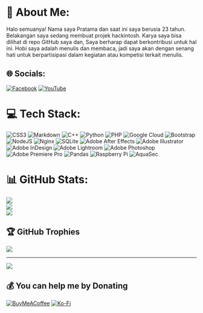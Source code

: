 # 💫 About Me:
Halo semuanya! Nama saya Pratama dan saat ini saya berusia 23 tahun. Belakangan saya sedang membuat projek hackintosh. Karya saya bisa dilihat di repo GitHub saya dan, Saya berharap dapat berkontribusi untuk hal ini. Hobi saya adalah menulis dan membaca, jadi saya akan dengan senang hati untuk berpartisipasi dalam kegiatan atau kompetisi terkait menulis.


## 🌐 Socials:
[![Facebook](https://img.shields.io/badge/Facebook-%231877F2.svg?logo=Facebook&logoColor=white)](https://facebook.com/ZetaStars) [![YouTube](https://img.shields.io/badge/YouTube-%23FF0000.svg?logo=YouTube&logoColor=white)](https://youtube.com/@semutmerah4688) 

# 💻 Tech Stack:
![CSS3](https://img.shields.io/badge/css3-%231572B6.svg?style=flat&logo=css3&logoColor=white) ![Markdown](https://img.shields.io/badge/markdown-%23000000.svg?style=flat&logo=markdown&logoColor=white) ![C++](https://img.shields.io/badge/c++-%2300599C.svg?style=flat&logo=c%2B%2B&logoColor=white) ![Python](https://img.shields.io/badge/python-3670A0?style=flat&logo=python&logoColor=ffdd54) ![PHP](https://img.shields.io/badge/php-%23777BB4.svg?style=flat&logo=php&logoColor=white) ![Google Cloud](https://img.shields.io/badge/Google%20Cloud-%234285F4.svg?style=flat&logo=google-cloud&logoColor=white) ![Bootstrap](https://img.shields.io/badge/bootstrap-%23563D7C.svg?style=flat&logo=bootstrap&logoColor=white) ![NodeJS](https://img.shields.io/badge/node.js-6DA55F?style=flat&logo=node.js&logoColor=white) ![Nginx](https://img.shields.io/badge/nginx-%23009639.svg?style=flat&logo=nginx&logoColor=white) ![SQLite](https://img.shields.io/badge/sqlite-%2307405e.svg?style=flat&logo=sqlite&logoColor=white) ![Adobe After Effects](https://img.shields.io/badge/Adobe%20After%20Effects-9999FF.svg?style=flat&logo=Adobe%20After%20Effects&logoColor=white) ![Adobe Illustrator](https://img.shields.io/badge/adobeillustrator-%23FF9A00.svg?style=flat&logo=adobeillustrator&logoColor=white) ![Adobe InDesign](https://img.shields.io/badge/Adobe%20InDesign-49021F?style=flat&logo=adobeindesign&logoColor=white) ![Adobe Lightroom](https://img.shields.io/badge/Adobe%20Lightroom-31A8FF.svg?style=flat&logo=Adobe%20Lightroom&logoColor=white) ![Adobe Photoshop](https://img.shields.io/badge/adobephotoshop-%2331A8FF.svg?style=flat&logo=adobephotoshop&logoColor=white) ![Adobe Premiere Pro](https://img.shields.io/badge/Adobe%20Premiere%20Pro-9999FF.svg?style=flat&logo=Adobe%20Premiere%20Pro&logoColor=white) ![Pandas](https://img.shields.io/badge/pandas-%23150458.svg?style=flat&logo=pandas&logoColor=white) ![Raspberry Pi](https://img.shields.io/badge/-RaspberryPi-C51A4A?style=flat&logo=Raspberry-Pi) ![AquaSec](https://img.shields.io/badge/aqua-%231904DA.svg?style=flat&logo=aqua&logoColor=#0018A8)
# 📊 GitHub Stats:
![](https://github-readme-stats.vercel.app/api?username=JaemanPratama&theme=gotham&hide_border=false&include_all_commits=true&count_private=false)<br/>
![](https://github-readme-streak-stats.herokuapp.com/?user=JaemanPratama&theme=gotham&hide_border=false)<br/>
![](https://github-readme-stats.vercel.app/api/top-langs/?username=JaemanPratama&theme=gotham&hide_border=false&include_all_commits=true&count_private=false&layout=compact)

## 🏆 GitHub Trophies
![](https://github-profile-trophy.vercel.app/?username=JaemanPratama&theme=radical&no-frame=false&no-bg=false&margin-w=4)

---
[![](https://visitcount.itsvg.in/api?id=JaemanPratama&icon=1&color=1)](https://visitcount.itsvg.in)

  ## 💰 You can help me by Donating
  [![BuyMeACoffee](https://img.shields.io/badge/Buy%20Me%20a%20Coffee-ffdd00?style=for-the-badge&logo=buy-me-a-coffee&logoColor=black)](https://buymeacoffee.com/JaemanPratama) [![Ko-Fi](https://img.shields.io/badge/Ko--fi-F16061?style=for-the-badge&logo=ko-fi&logoColor=white)](https://ko-fi.com/Mr.Cat) 

  
<!-- Proudly created with GPRM ( https://gprm.itsvg.in ) -->
